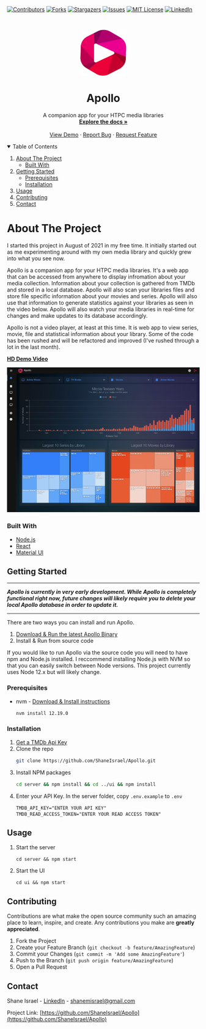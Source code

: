 <!-- PROJECT SHIELDS -->
<!--
*** I'm using markdown "reference style" links for readability.
*** Reference links are enclosed in brackets [ ] instead of parentheses ( ).
*** See the bottom of this document for the declaration of the reference variables
*** for contributors-url, forks-url, etc. This is an optional, concise syntax you may use.
*** https://www.markdownguide.org/basic-syntax/#reference-style-links
-->
[![Contributors][contributors-shield]][contributors-url]
[![Forks][forks-shield]][forks-url]
[![Stargazers][stars-shield]][stars-url]
[![Issues][issues-shield]][issues-url]
[![MIT License][license-shield]][license-url]
[![LinkedIn][linkedin-shield]][linkedin-url]



<!-- PROJECT LOGO -->
<br />
<p align="center">
  <a href="https://github.com/ShaneIsrael/Apollo">
    <img src="images/logo.png" alt="Logo" width="120" height="120">
  </a>

  <h1 align="center">Apollo</h1>

  <p align="center">
    A companion app for your HTPC media libraries
    <br />
    <a href="https://github.com/ShaneIsrael/Apollo"><strong>Explore the docs »</strong></a>
    <br />
    <br />
    <a href="https://animetrics.sfo2.cdn.digitaloceanspaces.com/apollo/Apollo-Demo-So-Far-9-13-2021.mp4">View Demo</a>
    ·
    <a href="https://github.com/ShaneIsrael/Apollo/issues">Report Bug</a>
    ·
    <a href="https://github.com/ShaneIsrael/Apollo/issues">Request Feature</a>
  </p>
</p>



<!-- TABLE OF CONTENTS -->
<details open="open">
  <summary>Table of Contents</summary>
  <ol>
    <li>
      <a href="#about-the-project">About The Project</a>
      <ul>
        <li><a href="#built-with">Built With</a></li>
      </ul>
    </li>
    <li>
      <a href="#getting-started">Getting Started</a>
      <ul>
        <li><a href="#prerequisites">Prerequisites</a></li>
        <li><a href="#installation">Installation</a></li>
      </ul>
    </li>
    <li><a href="#usage">Usage</a></li>
    <li><a href="#contributing">Contributing</a></li>
    <li><a href="#contact">Contact</a></li>
  </ol>
</details>



<!-- ABOUT THE PROJECT -->
# About The Project

I started this project in August of 2021 in my free time. It initially started out as me experimenting around with my own media library and quickly grew into what you see now.

Apollo is a companion app for your HTPC media libraries. It's a web app that can be accessed from anywhere to display infromation about your media collection. Information about your collection is gathered from TMDb and stored in a local database. Apollo will also scan your libraries files and store file specific information about your movies and series. Apollo will also use that information to generate statistics against your libraries as seen in the video below. Apollo will also watch your media libraries in real-time for changes and make updates to its database accordingly. 

Apollo is not a video player, at least at this time. It is web app to view series, movie, file and statistical information about your library. Some of the code has been rushed and will be refactored and improved (I've rushed through a lot in the last month).  

**[HD Demo Video](https://animetrics.sfo2.cdn.digitaloceanspaces.com/apollo/Apollo-Demo-So-Far-9-13-2021.mp4)**

![product-screenshot]

### Built With

* [Node.js](https://nodejs.org/en/)
* [React](https://reactjs.org/)
* [Material UI](https://material-ui.com/)


<!-- GETTING STARTED -->
## Getting Started
___
***Apollo is currently in very early development. While Apollo is completely functional right now, future changes will likely require you to delete your local Apollo database in order to update it.***
___

There are two ways you can install and run Apollo.

1. [Download & Run the latest Apollo Binary](https://github.com/ShaneIsrael/Apollo/releases/)
2. Install & Run from source code

If you would like to run Apollo via the source code you will need to have npm and Node.js installed. I reccommend installing Node.js with NVM so that you can easily switch between Node versions. This project currently uses Node 12.x but will likely change.

### Prerequisites


* nvm - [Download & Install instructions](https://github.com/nvm-sh/nvm#installing-and-updating)
  ```sh
  nvm install 12.19.0
  ```

### Installation

1. [Get a TMDb Api Key](https://www.themoviedb.org/)
2. Clone the repo
   ```sh
   git clone https://github.com/ShaneIsrael/Apollo.git
   ```
3. Install NPM packages
   ```sh
   cd server && npm install && cd ../ui && npm install
   ```
4. Enter your API Key. In the server folder, copy `.env.example` to `.env`
   ```JS
   TMDB_API_KEY="ENTER YOUR API KEY"
   TMDB_READ_ACCESS_TOKEN="ENTER YOUR READ ACCESS TOKEN"
   ```



<!-- USAGE EXAMPLES -->
## Usage

1. Start the server
   ```
   cd server && npm start
   ```
2. Start the UI
   ```
   cd ui && npm start
   ```



<!-- CONTRIBUTING -->
## Contributing

Contributions are what make the open source community such an amazing place to learn, inspire, and create. Any contributions you make are **greatly appreciated**.

1. Fork the Project
2. Create your Feature Branch (`git checkout -b feature/AmazingFeature`)
3. Commit your Changes (`git commit -m 'Add some AmazingFeature'`)
4. Push to the Branch (`git push origin feature/AmazingFeature`)
5. Open a Pull Request

<!-- CONTACT -->
## Contact

Shane Israel - [LinkedIn](https://www.linkedin.com/in/shane-israel-3a685ba1/) - shanemisrael@gmail.com

Project Link: [https://github.com/ShaneIsrael/Apollo](https://github.com/ShaneIsrael/Apollo)




<!-- MARKDOWN LINKS & IMAGES -->
<!-- https://www.markdownguide.org/basic-syntax/#reference-style-links -->
[contributors-shield]: https://img.shields.io/github/contributors/ShaneIsrael/Apollo.svg?style=for-the-badge
[contributors-url]: https://github.com/ShaneIsrael/Apollo/graphs/contributors
[forks-shield]: https://img.shields.io/github/forks/ShaneIsrael/Apollo.svg?style=for-the-badge
[forks-url]: https://github.com/ShaneIsrael/Apollo/network/members
[stars-shield]: https://img.shields.io/github/stars/ShaneIsrael/Apollo.svg?style=for-the-badge
[stars-url]: https://github.com/ShaneIsrael/Apollo/stargazers
[issues-shield]: https://img.shields.io/github/issues/ShaneIsrael/Apollo.svg?style=for-the-badge
[issues-url]: https://github.com/ShaneIsrael/Apollo/issues
[license-shield]: https://img.shields.io/github/license/ShaneIsrael/Apollo.svg?style=for-the-badge
[license-url]: https://github.com/ShaneIsrael/Apollo/blob/master/LICENSE.txt
[linkedin-shield]: https://img.shields.io/badge/-LinkedIn-black.svg?style=for-the-badge&logo=linkedin&colorB=555
[linkedin-url]: https://www.linkedin.com/in/shane-israel-3a685ba1/
[product-screenshot]: images/apollo_dashboard.png
